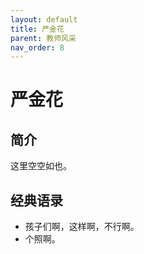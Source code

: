 ```yaml
---
layout: default
title: 严金花
parent: 教师风采
nav_order: 8
---
```


# 严金花

## 简介

这里空空如也。

## 经典语录

- 孩子们啊，这样啊，不行啊。
- 个照啊。
